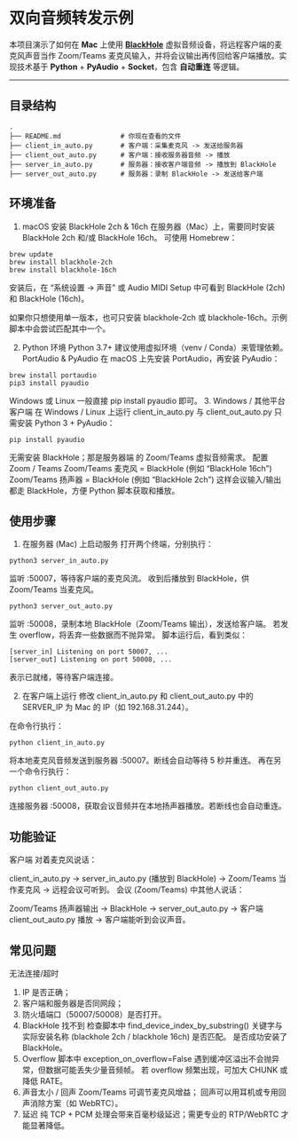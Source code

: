 # 双向音频转发示例

本项目演示了如何在 **Mac** 上使用 [**BlackHole**](https://github.com/ExistentialAudio/BlackHole) 虚拟音频设备，将远程客户端的麦克风声音当作 Zoom/Teams 麦克风输入，并将会议输出再传回给客户端播放。实现技术基于 **Python** + **PyAudio** + **Socket**，包含 **自动重连** 等逻辑。

---

## 目录结构

```plaintext
.
├── README.md               # 你现在查看的文件
├── client_in_auto.py       # 客户端：采集麦克风 -> 发送给服务器
├── client_out_auto.py      # 客户端：接收服务器音频 -> 播放
├── server_in_auto.py       # 服务器：接收客户端音频 -> 播放到 BlackHole
├── server_out_auto.py      # 服务器：录制 BlackHole -> 发送给客户端
```
## 环境准备

1. macOS 安装 BlackHole 2ch & 16ch
在服务器（Mac）上，需要同时安装 BlackHole 2ch 和/或 BlackHole 16ch。 可使用 Homebrew：

~~~
brew update
brew install blackhole-2ch
brew install blackhole-16ch
~~~

安装后，在 “系统设置 -> 声音” 或 Audio MIDI Setup 中可看到 BlackHole (2ch) 和 BlackHole (16ch)。

如果你只想使用单一版本，也可只安装 blackhole-2ch 或 blackhole-16ch。示例脚本中会尝试匹配其中一个。

2. Python 环境
Python 3.7+
建议使用虚拟环境（venv / Conda）来管理依赖。
PortAudio & PyAudio
在 macOS 上先安装 PortAudio，再安装 PyAudio：
~~~
brew install portaudio
pip3 install pyaudio
~~~
Windows 或 Linux 一般直接 pip install pyaudio 即可。
3. Windows / 其他平台客户端
在 Windows / Linux 上运行 client_in_auto.py 与 client_out_auto.py 只需安装 Python 3 + PyAudio：
```
pip install pyaudio
```
无需安装 BlackHole；那是服务器端 的 Zoom/Teams 虚拟音频需求。
配置 Zoom / Teams
Zoom/Teams 麦克风 = BlackHole (例如 “BlackHole 16ch”)
Zoom/Teams 扬声器 = BlackHole (例如 “BlackHole 2ch”)
这样会议输入/输出都走 BlackHole，方便 Python 脚本获取和播放。

## 使用步骤
1. 在服务器 (Mac) 上启动服务
打开两个终端，分别执行：

```
python3 server_in_auto.py
```
监听 :50007，等待客户端的麦克风流。
收到后播放到 BlackHole，供 Zoom/Teams 当麦克风。

```
python3 server_out_auto.py
```
监听 :50008，录制本地 BlackHole（Zoom/Teams 输出），发送给客户端。
若发生 overflow，将丢弃一些数据而不抛异常。
脚本运行后，看到类似：

```
[server_in] Listening on port 50007, ...
[server_out] Listening on port 50008, ...
```
表示已就绪，等待客户端连接。

2. 在客户端上运行
修改 client_in_auto.py 和 client_out_auto.py 中的 SERVER_IP 为 Mac 的 IP（如 192.168.31.244）。

在命令行执行：

```
python client_in_auto.py
```
将本地麦克风音频发送到服务器 :50007。断线会自动等待 5 秒并重连。
再在另一个命令行执行：

```
python client_out_auto.py
```
连接服务器 :50008，获取会议音频并在本地扬声器播放。若断线也会自动重连。

## 功能验证
客户端 对着麦克风说话：

client_in_auto.py -> server_in_auto.py (播放到 BlackHole) -> Zoom/Teams 当作麦克风 → 远程会议可听到。
会议 (Zoom/Teams) 中其他人说话：

Zoom/Teams 扬声器输出 -> BlackHole -> server_out_auto.py -> 客户端 client_out_auto.py 播放 → 客户端能听到会议声音。
## 常见问题
无法连接/超时
1. IP 是否正确； 
2. 客户端和服务器是否同网段；
3. 防火墙端口（50007/50008）是否打开。
4. BlackHole 找不到
检查脚本中 find_device_index_by_substring() 关键字与实际安装名称 (blackhole 2ch / blackhole 16ch) 是否匹配。
是否成功安装了 BlackHole。
5. Overflow
脚本中 exception_on_overflow=False 遇到缓冲区溢出不会抛异常，但数据可能丢失少量音频帧。
若 overflow 频繁出现，可加大 CHUNK 或降低 RATE。
6. 声音太小 / 回声
Zoom/Teams 可调节麦克风增益；
回声可以用耳机或专用回声消除方案（如 WebRTC）。
7. 延迟
纯 TCP + PCM 处理会带来百毫秒级延迟；需更专业的 RTP/WebRTC 才能显著降低。
